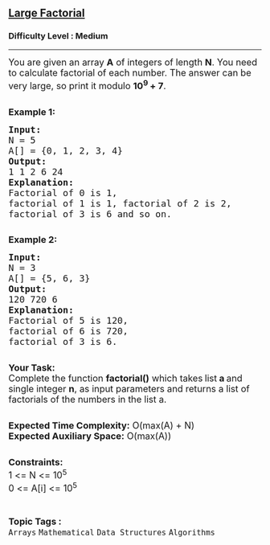 <h2><a href="https://practice.geeksforgeeks.org/problems/large-factorial4721/1?page=3&difficulty[]=1&difficulty[]=2&sortBy=difficulty">Large Factorial</a></h2><h3>Difficulty Level : Medium</h3><hr><div class="problems_problem_content__Xm_eO"><p><span style="font-size:18px">You are given an array <strong>A</strong> of integers&nbsp;of length <strong>N</strong>. You need to calculate&nbsp;factorial of each number.&nbsp;The answer can be very large, so print it modulo <strong>10<sup>9&nbsp;</sup>+ 7</strong>.</span><br>
&nbsp;</p>

<p><span style="font-size:18px"><strong>Example 1:</strong></span></p>

<pre><span style="font-size:18px"><strong>Input:
</strong>N = 5
A[] = {0, 1, 2, 3, 4}
<strong>Output:</strong>
1 1 2 6 24
<strong>Explanation:</strong>
Factorial of 0 is 1, 
factorial of 1 is 1,&nbsp;factorial of 2&nbsp;is 2,&nbsp;
factorial of 3&nbsp;is 6 and so on.
</span>
</pre>

<p><span style="font-size:18px"><strong>Example 2:</strong></span></p>

<pre><span style="font-size:18px"><strong>Input:
</strong>N = 3
A[] = {5, 6, 3}
<strong>Output:</strong>
120 720 6
<strong>Explanation:</strong>
Factorial of 5 is 120, 
factorial of 6 is 720,&nbsp;
factorial of 3&nbsp;is 6.</span></pre>

<p><br>
<span style="font-size:18px"><strong>Your Task:</strong><br>
Complete the function <strong>factorial()</strong>&nbsp;which takes<strong> </strong>list<strong> a&nbsp;</strong>and single integer&nbsp;<strong>n</strong>,&nbsp;as input parameters&nbsp;and returns a list of factorials of the numbers in the list a.</span></p>

<p><br>
<span style="font-size:18px"><strong>Expected Time Complexity:</strong>&nbsp;O(max(A) + N)<br>
<strong>Expected Auxiliary Space:</strong>&nbsp;O(max(A))</span></p>

<p><br>
<span style="font-size:18px"><strong>Constraints:</strong><br>
1 &lt;= N &lt;= 10<sup>5</sup><br>
0 &lt;= A[i] &lt;= 10<sup>5</sup></span></p>
</div><br><p><span style=font-size:18px><strong>Topic Tags : </strong><br><code>Arrays</code>&nbsp;<code>Mathematical</code>&nbsp;<code>Data Structures</code>&nbsp;<code>Algorithms</code>&nbsp;